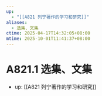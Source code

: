 ```yaml
---
up:
  - "[[A821 列宁著作的学习和研究]]"
aliases:
  - 选集、文集
ctime: 2025-04-17T14:32:05+08:00
mtime: 2025-10-01T11:41:37+08:00
---
```


# A821.1 选集、文集

- up: [[A821 列宁著作的学习和研究]]

